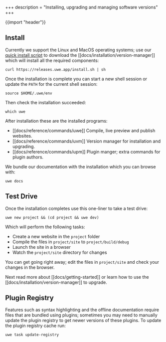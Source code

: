 +++
description = "Installing, upgrading and managing software versions"
+++

{{import "header"}}

## Install

Currently we support the Linux and MacOS operating systems; use our [quick install script][] to download the [[docs/installation/version-manager]] which will install all the required components:

```text
curl https://releases.uwe.app/install.sh | sh
```

Once the installation is complete you can start a new shell session or update the `PATH` for the current shell session:

```text
source $HOME/.uwe/env
```

Then check the installation succeeded:

```text
which uwe
```

After installation these are the installed programs:

* [[docs/reference/commands/uwe]] Compile, live preview and publish websites.
* [[docs/reference/commands/uvm]] Version manager for installation and upgrading.
* [[docs/reference/commands/upm]] Plugin manger; extra commands for plugin authors.

We bundle our documentation with the installation which you can browse with:

```text
uwe docs
```

## Test Drive

Once the installation completes use this one-liner to take a test drive:

```text
uwe new project && (cd project && uwe dev)
```

Which will perform the following tasks:

* Create a new website in the `project` folder
* Compile the files in `project/site` to `project/build/debug`
* Launch the site in a browser
* Watch the `project/site` directory for changes

You can get going right away; edit the files in `project/site` and check your changes in the browser.

Next read more about [[docs/getting-started]] or learn how to use the [[docs/installation/version-manager]] to upgrade.

## Plugin Registry

Features such as syntax highlighting and the offline documentation require files that are bundled using plugins; sometimes you may need to manually update the plugin registry to get newer versions of these plugins. To update the plugin registry cache run:

```text
uwe task update-registry
```

[quick install script]: https://github.com/uwe-app/releases/blob/main/install.sh
